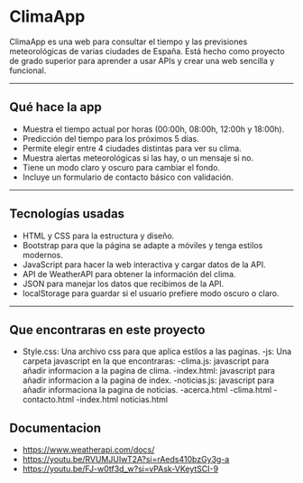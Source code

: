 # ClimaApp

ClimaApp es una web para consultar el tiempo y las previsiones meteorológicas de varias ciudades de España. Está hecho como proyecto de grado superior para aprender a usar APIs y crear una web sencilla y funcional.

---

## Qué hace la app

- Muestra el tiempo actual por horas (00:00h, 08:00h, 12:00h y 18:00h).
- Predicción del tiempo para los próximos 5 días.
- Permite elegir entre 4 ciudades distintas para ver su clima.
- Muestra alertas meteorológicas si las hay, o un mensaje si no.
- Tiene un modo claro y oscuro para cambiar el fondo.
- Incluye un formulario de contacto básico con validación.

---

## Tecnologías usadas

- HTML y CSS para la estructura y diseño.
- Bootstrap para que la página se adapte a móviles y tenga estilos modernos.
- JavaScript para hacer la web interactiva y cargar datos de la API.
- API de WeatherAPI para obtener la información del clima.
- JSON para manejar los datos que recibimos de la API.
- localStorage para guardar si el usuario prefiere modo oscuro o claro.

---

## Que encontraras en este proyecto

- Style.css: Una archivo css para que aplica estilos a las paginas.
-js: Una carpeta javascript en la que encontraras:
    -clima.js: javascript para añadir informacion a la pagina de clima.
    -index.html: javascript para añadir informacion a la pagina de index.
    -noticias.js: javascript para añadir informaciona la pagina de noticias.
-acerca.html
-clima.html
-contacto.html
-index.html
noticias.html


## Documentacion

- https://www.weatherapi.com/docs/
- https://youtu.be/RVUMJUIwT2A?si=rAeds410bzGy3g-a
- https://youtu.be/FJ-w0tf3d_w?si=vPAsk-VKeytSCI-9

